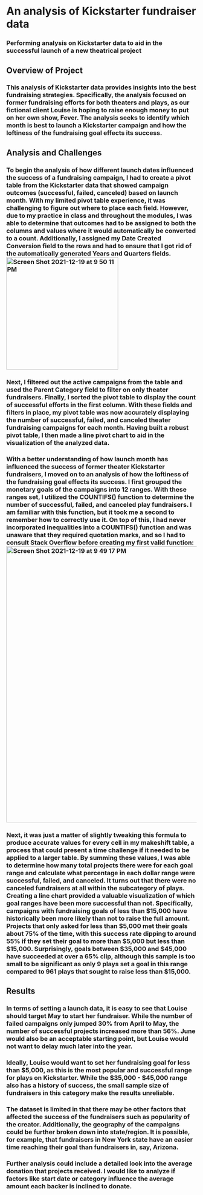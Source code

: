# An analysis of Kickstarter fundraiser data
### Performing analysis on Kickstarter data to aid in the successful launch of a new theatrical project

## Overview of Project
### This analysis of Kickstarter data provides insights into the best fundraising strategies. Specifically, the analysis focused on former fundraising efforts for both theaters and plays, as our fictional client Louise is hoping to raise enough money to put on her own show, Fever. The analysis seeks to identify which month is best to launch a Kickstarter campaign and how the loftiness of the fundraising goal effects its success.

## Analysis and Challenges
### To begin the analysis of how different launch dates influenced the success of a fundraising campaign, I had to create a pivot table from the Kickstarter data that showed campaign outcomes (successful, failed, canceled) based on launch month. With my limited pivot table experience, it was challenging to figure out where to place each field. However, due to my practice in class and throughout the modules, I was able to determine that outcomes had to be assigned to both the columns and values where it would automatically be converted to a count. Additionally, I assigned my Date Created Conversion field to the rows and had to ensure that I got rid of the automatically generated Years and Quarters fields.<img width="296" alt="Screen Shot 2021-12-19 at 9 50 11 PM" src="https://user-images.githubusercontent.com/95303422/146705848-6e72dd76-f37a-4752-8ef6-55ca81defbeb.png">
### Next, I filtered out the active campaigns from the table and used the Parent Category field to filter on only theater fundraisers. Finally, I sorted the pivot table to display the count of successful efforts in the first column. With these fields and filters in place, my pivot table was now accurately displaying the number of successful, failed, and canceled theater fundraising campaigns for each month. Having built a robust pivot table, I then made a line pivot chart to aid in the visualization of the analyzed data.
### With a better understanding of how launch month has influenced the success of former theater Kickstarter fundraisers, I moved on to an analysis of how the loftiness of the fundraising goal effects its success. I first grouped the monetary goals of the campaigns into 12 ranges. With these ranges set, I utilized the COUNTIFS() function to determine the number of successful, failed, and canceled play fundraisers. I am familiar with this function, but it took me a second to remember how to correctly use it. On top of this, I had never incorporated inequalities into a COUNTIFS() function and was unaware that they required quotation marks, and so I had to consult Stack Overflow before creating my first valid function:<img width="728" alt="Screen Shot 2021-12-19 at 9 49 17 PM" src="https://user-images.githubusercontent.com/95303422/146705890-97958a3e-8438-4b60-ba76-b0756119670a.png">
### Next, it was just a matter of slightly tweaking this formula to produce accurate values for every cell in my makeshift table, a process that could present a time challenge if it needed to be applied to a larger table. By summing these values, I was able to determine how many total projects there were for each goal range and calculate what percentage in each dollar range were successful, failed, and canceled. It turns out that there were no canceled fundraisers at all within the subcategory of plays. Creating a line chart provided a valuable visualization of which goal ranges have been more successful than not. Specifically, campaigns with fundraising goals of less than $15,000 have historically been more likely than not to raise the full amount. Projects that only asked for less than $5,000 met their goals about 75% of the time, with this success rate dipping to around 55% if they set their goal to more than $5,000 but less than $15,000. Surprisingly, goals between $35,000 and $45,000 have succeeded at over a 65% clip, although this sample is too small to be significant as only 9 plays set a goal in this range compared to 961 plays that sought to raise less than $15,000.

## Results
### In terms of setting a launch data, it is easy to see that Louise should target May to start her fundraiser. While the number of failed campaigns only jumped 30% from April to May, the number of successful projects increased more than 56%. June would also be an acceptable starting point, but Louise would not want to delay much later into the year. 
### Ideally, Louise would want to set her fundraising goal for less than $5,000, as this is the most popular and successful range for plays on Kickstarter. While the $35,000 - $45,000 range also has a history of success, the small sample size of fundraisers in this category make the results unreliable.
### The dataset is limited in that there may be other factors that affected the success of the fundraisers such as popularity of the creator. Additionally, the geography of the campaigns could be further broken down into state/region. It is possible, for example, that fundraisers in New York state have an easier time reaching their goal than fundraisers in, say, Arizona.
### Further analysis could include a detailed look into the average donation that projects received. I would like to analyze if factors like start date or category influence the average amount each backer is inclined to donate.
